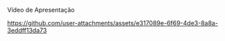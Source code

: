 Vídeo de Apresentação

https://github.com/user-attachments/assets/e317089e-6f69-4de3-8a8a-3eddff13da73

